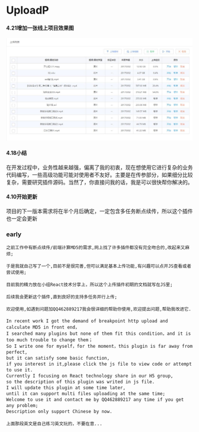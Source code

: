 # UploadP
#### 4.21增加一张线上项目效果图
![img](https://github.com/TerryBeanX2/UploadP/raw/master/egImg/example.jpg)
#### 4.18小结
在开发过程中，业务性越来越强，偏离了我的初衷，现在想使用它进行复杂的业务代码编写，一些高级功能可能对使用者不友好。主要是在传参部分，如果细分比较复杂，需要研究插件源码。当然了，你直接问我的话，我是可以很快帮你解决的。

#### 4.10开始更新
项目的下一版本需求将在半个月后确定，一定包含多任务断点续传，所以这个插件也一定会更新
    
### early 
    之前工作中有断点续传/前端计算MD5的需求,网上找了许多插件都没有完全吻合的,改起来又麻烦;
    
    于是我就自己写了一个,目前不是很完善,但可以满足基本上传功能,有兴趣可以点开JS查看或者尝试使用;
    
    目前我的精力放在小组React技术分享上，所以这个上传插件初期的文档就写在JS里;
    
    后续我会更新这个插件,直到良好的支持多任务并行上传;
    
    欢迎使用,如遇到问题加QQ462889217我会很详细的帮助你使用,欢迎提出问题,帮助我改进它.

    In recent work I got the demand of breakpoint http upload and calculate MD5 in front end，
    I searched many plugins but none of them fit this condition，and it is too much trouble to change them；
    So I write one for myself，for the moment，this plugin is far away from perfect,
    but it can satisfy some basic function,
    if you interest in it,please click the js file to view code or attempt to use it.
    Currently I focusing on React technology share in our H5 group,
    so the description of this plugin was writed in js file.
    I will update this plugin at some time later,
    until it can support multi files uploading at the same time;
    Welcome to use it and contact me by QQ462889217 any time if you get any problem;
    Description only support Chinese by now.
    
    上面那段英文是自己练习英文玩的，不要在意...
